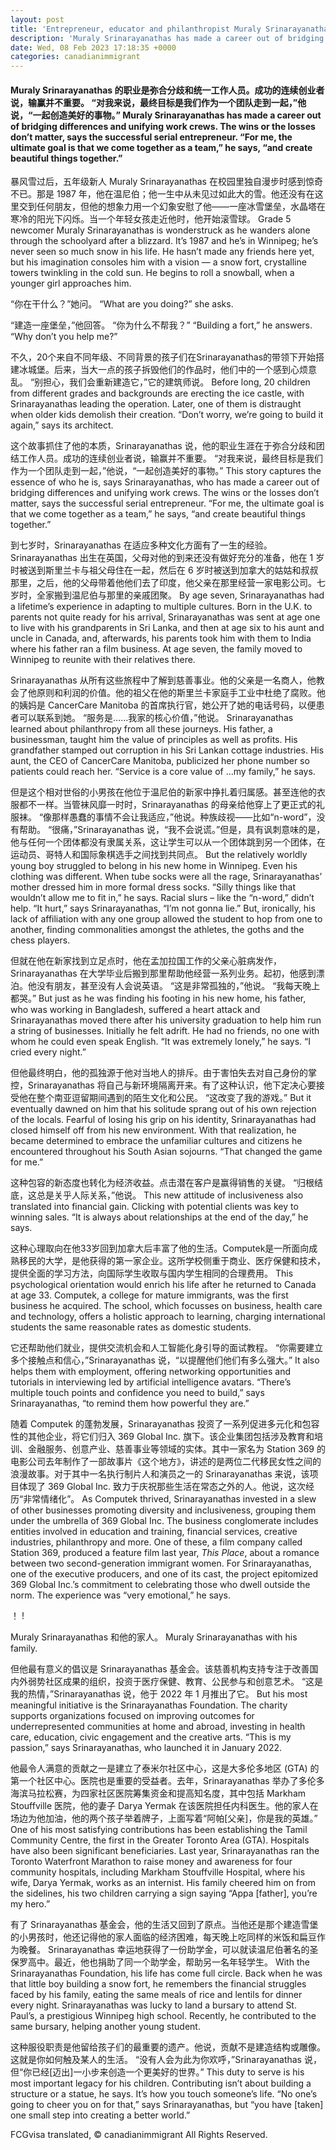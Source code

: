 ```yaml
---
layout: post
title: 'Entrepreneur, educator and philanthropist Muraly Srinarayanathas believes in building meaningful connections'
description: 'Muraly Srinarayanathas has made a career out of bridging differences and unifying work crews. The wins or the losses don’t matter, says the successful serial entrepreneur. “For me, the ultimate goal is that we come together as a team,” he says, “and create beautiful things together.”'
date: Wed, 08 Feb 2023 17:18:35 +0000
categories: canadianimmigrant
---
```


#### Muraly Srinarayanathas 的职业是弥合分歧和统一工作人员。成功的连续创业者说，输赢并不重要。 “对我来说，最终目标是我们作为一个团队走到一起，”他说，“一起创造美好的事物。”	Muraly Srinarayanathas has made a career out of bridging differences and unifying work crews. The wins or the losses don’t matter, says the successful serial entrepreneur. “For me, the ultimate goal is that we come together as a team,” he says, “and create beautiful things together.”
	
暴风雪过后，五年级新人 Muraly Srinarayanathas 在校园里独自漫步时感到惊奇不已。那是 1987 年，他在温尼伯；他一生中从未见过如此大的雪。他还没有在这里交到任何朋友，但他的想象力用一个幻象安慰了他——一座冰雪堡垒，水晶塔在寒冷的阳光下闪烁。当一个年轻女孩走近他时，他开始滚雪球。	Grade 5 newcomer Muraly Srinarayanathas is wonderstruck as he wanders alone through the schoolyard after a blizzard. It’s 1987 and he’s in Winnipeg; he’s never seen so much snow in his life. He hasn’t made any friends here yet, but his imagination consoles him with a vision — a snow fort, crystalline towers twinkling in the cold sun. He begins to roll a snowball, when a younger girl approaches him.
	
“你在干什么？”她问。	“What are you doing?” she asks.
	
“建造一座堡垒，”他回答。 “你为什么不帮我？”	“Building a fort,” he answers. “Why don’t you help me?”
	
不久，20个来自不同年级、不同背景的孩子们在Srinarayanathas的带领下开始搭建冰城堡。后来，当大一点的孩子拆毁他们的作品时，他们中的一个感到心烦意乱。 “别担心，我们会重新建造它，”它的建筑师说。	Before long, 20 children from different grades and backgrounds are erecting the ice castle, with Srinarayanathas leading the operation. Later, one of them is distraught when older kids demolish their creation. “Don’t worry, we’re going to build it again,” says its architect.
	
这个故事抓住了他的本质，Srinarayanathas 说，他的职业生涯在于弥合分歧和团结工作人员。成功的连续创业者说，输赢并不重要。 “对我来说，最终目标是我们作为一个团队走到一起，”他说，“一起创造美好的事物。”	This story captures the essence of who he is, says Srinarayanathas, who has made a career out of bridging differences and unifying work crews. The wins or the losses don’t matter, says the successful serial entrepreneur. “For me, the ultimate goal is that we come together as a team,” he says, “and create beautiful things together.”
	
到七岁时，Srinarayanathas 在适应多种文化方面有了一生的经验。 Srinarayanathas 出生在英国，父母对他的到来还没有做好充分的准备，他在 1 岁时被送到斯里兰卡与祖父母住在一起，然后在 6 岁时被送到加拿大的姑姑和叔叔那里，之后，他的父母带着他他们去了印度，他父亲在那里经营一家电影公司。七岁时，全家搬到温尼伯与那里的亲戚团聚。	By age seven, Srinarayanathas had a lifetime’s experience in adapting to multiple cultures. Born in the U.K. to parents not quite ready for his arrival, Srinarayanathas was sent at age one to live with his grandparents in Sri Lanka, and then at age six to his aunt and uncle in Canada, and, afterwards, his parents took him with them to India where his father ran a film business. At age seven, the family moved to Winnipeg to reunite with their relatives there.
	
Srinarayanathas 从所有这些旅程中了解到慈善事业。他的父亲是一名商人，他教会了他原则和利润的价值。他的祖父在他的斯里兰卡家庭手工业中杜绝了腐败。他的姨妈是 CancerCare Manitoba 的首席执行官，她公开了她的电话号码，以便患者可以联系到她。 “服务是……我家的核心价值，”他说。	Srinarayanathas learned about philanthropy from all these journeys. His father, a businessman, taught him the value of principles as well as profits. His grandfather stamped out corruption in his Sri Lankan cottage industries. His aunt, the CEO of CancerCare Manitoba, publicized her phone number so patients could reach her. “Service is a core value of …my family,” he says.
	
但是这个相对世俗的小男孩在他位于温尼伯的新家中挣扎着归属感。甚至连他的衣服都不一样。当管袜风靡一时时，Srinarayanathas 的母亲给他穿上了更正式的礼服袜。 “像那样愚蠢的事情不会让我适应，”他说。种族歧视——比如“n-word”，没有帮助。 “很痛，”Srinarayanathas 说，“我不会说谎。”但是，具有讽刺意味的是，他与任何一个团体都没有隶属关系，这让学生可以从一个团体跳到另一个团体，在运动员、哥特人和国际象棋选手之间找到共同点。	But the relatively worldly young boy struggled to belong in his new home in Winnipeg. Even his clothing was different. When tube socks were all the rage, Srinarayanathas’ mother dressed him in more formal dress socks. “Silly things like that wouldn’t allow me to fit in,” he says. Racial slurs – like the “n-word,” didn’t help. “It hurt,” says Srinarayanathas, “I’m not gonna lie.” But, ironically, his lack of affiliation with any one group allowed the student to hop from one to another, finding commonalities amongst the athletes, the goths and the chess players.
	
但就在他在新家找到立足点时，他在孟加拉国工作的父亲心脏病发作，Srinarayanathas 在大学毕业后搬到那里帮助他经营一系列业务。起初，他感到漂泊。他没有朋友，甚至没有人会说英语。 “这是非常孤独的，”他说。 “我每天晚上都哭。”	But just as he was finding his footing in his new home, his father, who was working in Bangladesh, suffered a heart attack and Srinarayanathas moved there after his university graduation to help him run a string of businesses. Initially he felt adrift. He had no friends, no one with whom he could even speak English. “It was extremely lonely,” he says. “I cried every night.”
	
但他最终明白，他的孤独源于他对当地人的排斥。由于害怕失去对自己身份的掌控，Srinarayanathas 将自己与新环境隔离开来。有了这种认识，他下定决心要接受他在整个南亚逗留期间遇到的陌生文化和公民。 “这改变了我的游戏。”	But it eventually dawned on him that his solitude sprang out of his own rejection of the locals. Fearful of losing his grip on his identity, Srinarayanathas had closed himself off from his new environment. With that realization, he became determined to embrace the unfamiliar cultures and citizens he encountered throughout his South Asian sojourns. “That changed the game for me.”
	
这种包容的新态度也转化为经济收益。点击潜在客户是赢得销售的关键。 “归根结底，这总是关乎人际关系，”他说。	This new attitude of inclusiveness also translated into financial gain. Clicking with potential clients was key to winning sales. “It is always about relationships at the end of the day,” he says.
	
这种心理取向在他33岁回到加拿大后丰富了他的生活。Computek是一所面向成熟移民的大学，是他获得的第一家企业。这所学校侧重于商业、医疗保健和技术，提供全面的学习方法，向国际学生收取与国内学生相同的合理费用。	This psychological orientation would enrich his life after he returned to Canada at age 33. Computek, a college for mature immigrants, was the first business he acquired. The school, which focusses on business, health care and technology, offers a holistic approach to learning, charging international students the same reasonable rates as domestic students.
	
它还帮助他们就业，提供交流机会和人工智能化身引导的面试教程。 “你需要建立多个接触点和信心，”Srinarayanathas 说，“以提醒他们他们有多么强大。”	It also helps them with employment, offering networking opportunities and tutorials in interviewing led by artificial intelligence avatars. “There’s multiple touch points and confidence you need to build,” says Srinarayanathas, “to remind them how powerful they are.”
	
随着 Computek 的蓬勃发展，Srinarayanathas 投资了一系列促进多元化和包容性的其他企业，将它们归入 369 Global Inc. 旗下。该企业集团包括涉及教育和培训、金融服务、创意产业、慈善事业等领域的实体。其中一家名为 Station 369 的电影公司去年制作了一部故事片《这个地方》，讲述的是两位二代移民女性之间的浪漫故事。对于其中一名执行制片人和演员之一的 Srinarayanathas 来说，该项目体现了 369 Global Inc. 致力于庆祝那些生活在常态之外的人。他说，这次经历“非常情绪化”。	As Computek thrived, Srinarayanathas invested in a slew of other businesses promoting diversity and inclusiveness, grouping them under the umbrella of 369 Global Inc. The business conglomerate includes entities involved in education and training, financial services, creative industries, philanthropy and more. One of these, a film company called Station 369, produced a feature film last year, _This Place_, about a romance between two second-generation immigrant women. For Srinarayanathas, one of the executive producers, and one of its cast, the project epitomized 369 Global Inc.’s commitment to celebrating those who dwell outside the norm. The experience was “very emotional,” he says.
	
！	!
	
Muraly Srinarayanathas 和他的家人。	Muraly Srinarayanathas with his family.
	
但他最有意义的倡议是 Srinarayanathas 基金会。该慈善机构支持专注于改善国内外弱势社区成果的组织，投资于医疗保健、教育、公民参与和创意艺术。 “这是我的热情，”Srinarayanathas 说，他于 2022 年 1 月推出了它。	But his most meaningful initiative is the Srinarayanathas Foundation. The charity supports organizations focused on improving outcomes for underrepresented communities at home and abroad, investing in health care, education, civic engagement and the creative arts. “This is my passion,” says Srinarayanathas, who launched it in January 2022.
	
他最令人满意的贡献之一是建立了泰米尔社区中心，这是大多伦多地区 (GTA) 的第一个社区中心。医院也是重要的受益者。去年，Srinarayanathas 举办了多伦多海滨马拉松赛，为四家社区医院筹集资金和提高知名度，其中包括 Markham Stouffville 医院，他的妻子 Darya Yermak 在该医院担任内科医生。他的家人在场边为他加油，他的两个孩子举着牌子，上面写着“阿帕\[父亲\]，你是我的英雄。”	One of his most satisfying contributions has been establishing the Tamil Community Centre, the first in the Greater Toronto Area (GTA). Hospitals have also been significant beneficiaries. Last year, Srinarayanathas ran the Toronto Waterfront Marathon to raise money and awareness for four community hospitals, including Markham Stouffville Hospital, where his wife, Darya Yermak, works as an internist. His family cheered him on from the sidelines, his two children carrying a sign saying “Appa \[father\], you’re my hero.”
	
有了 Srinarayanathas 基金会，他的生活又回到了原点。当他还是那个建造雪堡的小男孩时，他还记得他的家人面临的经济困难，每天晚上吃同样的米饭和扁豆作为晚餐。 Srinarayanathas 幸运地获得了一份助学金，可以就读温尼伯著名的圣保罗高中。最近，他也捐助了同一个助学金，帮助另一名年轻学生。	With the Srinarayanathas Foundation, his life has come full circle. Back when he was that little boy building a snow fort, he remembers the financial struggles faced by his family, eating the same meals of rice and lentils for dinner every night. Srinarayanathas was lucky to land a bursary to attend St. Paul’s, a prestigious Winnipeg high school. Recently, he contributed to the same bursary, helping another young student.
	
这种服役职责是他留给孩子们的最重要的遗产。他说，贡献不是建造结构或雕像。这就是你如何触及某人的生活。 “没有人会为此为你欢呼，”Srinarayanathas 说，但“你已经\[迈出\]一小步来创造一个更美好的世界。”	This duty to serve is his most important legacy for his children. Contributing isn’t about building a structure or a statue, he says. It’s how you touch someone’s life. “No one’s going to cheer you on for that,” says Srinarayanathas, but “you have \[taken\] one small step into creating a better world.”

FCGvisa translated, © canadianimmigrant All Rights Reserved.
